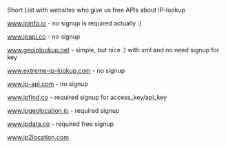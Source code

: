 Short List with websites who give us free APIs about IP-lookup

www.ipinfo.io - no signup is required actually :)


www.ipapi.co - no signup


www.geoiplookup.net - simple, but nice :) with xml and no need signup for key


www.extreme-ip-lookup.com - no signup


www.ip-api.com - no signup


www.ipfind.co - required signup for access_key/api_key


www.ipgeolocation.io - required signup


www.ipdata.co - required free signup

www.ip2location.com
